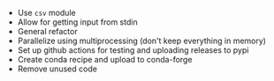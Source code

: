 - Use `csv` module
- Allow for getting input from stdin
- General refactor
- Parallelize using multiprocessing (don't keep everything in memory)
- Set up github actions for testing and uploading releases to pypi
- Create conda recipe and upload to conda-forge
- Remove unused code